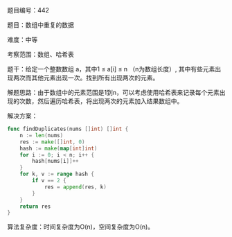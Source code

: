 题目编号：442

题目：数组中重复的数据

难度：中等

考察范围：数组、哈希表

题干：给定一个整数数组 a，其中1 ≤ a[i] ≤ n （n为数组长度）, 其中有些元素出现两次而其他元素出现一次。找到所有出现两次的元素。

解题思路：由于数组中的元素范围是1到n，可以考虑使用哈希表来记录每个元素出现的次数，然后遍历哈希表，将出现两次的元素加入结果数组中。

解决方案：

```go
func findDuplicates(nums []int) []int {
    n := len(nums)
    res := make([]int, 0)
    hash := make(map[int]int)
    for i := 0; i < n; i++ {
        hash[nums[i]]++
    }
    for k, v := range hash {
        if v == 2 {
            res = append(res, k)
        }
    }
    return res
}
```

算法复杂度：时间复杂度为O(n)，空间复杂度为O(n)。
